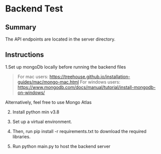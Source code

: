 # Backend Test
## Summary
The API endpoints are located in the server directory. 

##  Instructions 
1.Set up mongoDb locally before running the backend files
>For mac users: https://treehouse.github.io/installation-guides/mac/mongo-mac.html
>For windows users: https://www.mongodb.com/docs/manual/tutorial/install-mongodb-on-windows/

Alternatively, feel free to use Mongo Atlas

2. Install python min v3.8 

3. Set up a virtual environment. 

4. Then, run pip install -r requirements.txt to download the required libraries.

5. Run python main.py to host the backend server

